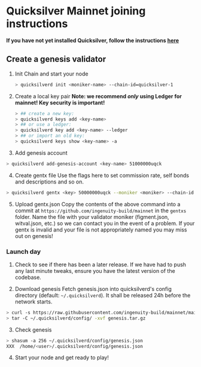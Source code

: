 # Quicksilver Mainnet joining instructions

**If you have not yet installed Quicksilver, follow the instructions [here](README.md)**

## Create a genesis validator

1. Init Chain and start your node

   ```sh
   > quicksilverd init <moniker-name> --chain-id=quicksilver-1
   ```

2. Create a local key pair
  **Note: we recommend _only_ using Ledger for mainnet! Key security is important!**

   ```sh
   > ## create a new key:
   > quicksilverd keys add <key-name>
   > ## or use a ledger:
   > quicksilverd key add <key-name> --ledger     
   > ## or import an old key:
   > quicksilverd keys show <key-name> -a
   ```

3. Add genesis account

  ```sh
  > quicksilverd add-genesis-account <key-name> 51000000uqck
  ```

4. Create gentx file
  Use the flags here to set commission rate, self bonds and descriptions and so on.

  ```sh
  > quicksilverd gentx <key> 50000000uqck --moniker <moniker> --chain-id quicksilver-1
  ```

5. Upload gentx.json
  Copy the contents of the above command into a commit at `https://github.com/ingenuity-build/mainnet` in the `gentxs` folder. Name the file with your validator moniker (figment.json, witval.json, etc.) so we can contact you in the event of a problem. If your gentx is invalid and your file is not appropriately named you may miss out on genesis!

### Launch day

1. Check to see if there has been a later release. 
  If we have had to push any last minute tweaks, ensure you have the latest version of the codebase.

2. Download genesis 
  Fetch genesis.json into quicksilverd's config directory (default: `~/.quicksilverd`). It shall be released 24h before the network starts.

  ```sh
  > curl -s https://raw.githubusercontent.com/ingenuity-build/mainnet/main/genesis/genesis.tar.gz > genesis.tar.gz
  > tar -C ~/.quicksilverd/config/ -xvf genesis.tar.gz
   ```
3. Check genesis

  ```sh
  > shasum -a 256 ~/.quicksilverd/config/genesis.json
  XXX  /home/<user>/.quicksilverd/config/genesis.json
  ```

4. Start your node and get ready to play!
